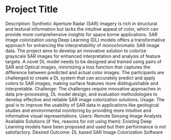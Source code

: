 
# Project Title

Description: Synthetic Aperture Radar (SAR) imagery is rich in structural and textural information but lacks the intuitive appeal of color, which can provide more comprehensive insights for space borne applications. SAR image colorization using Deep Learning (DL) models offers a transformative approach for enhancing the interpretability of monochromatic SAR image data. The project aims to develop an innovative solution to colorize grayscale SAR images for enhanced interpretation and analysis of feature targets. A novel DL model needs to be designed and trained using pairs of SAR and Optical images, minimizing a loss function that captures the difference between predicted and actual color images. The participants are challenged to create a DL system that can accurately predict and apply colors to SAR images, making surface features more distinguishable and interpretable. Challenge: The challenges require innovative approaches in data pre-processing, DL model design, and evaluation methodologies to develop effective and reliable SAR image colorization solutions. Usage: The goal is to improve the usability of SAR data in applications like geological studies and environmental monitoring by providing more intuitive and informative visual representations. Users: Remote Sensing Image Analysts Available Solutions (if Yes, reasons for not using them): Existing Deep Learning models have been proposed and used but their performance is not satisfactory. Desired Outcome: DL based SAR Image Colorization Software

